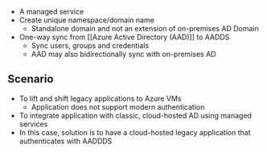 * A managed service
* Create unique namespace/domain name
	* Standalone domain and not an extension of on-premises AD Domain
* One-way sync from [[Azure Active Directory (AAD)]] to AADDS
	* Sync users, groups and credentials
	* AAD may also bidirectionally sync with on-premises AD
## Scenario
* To lift and shift legacy applications to Azure VMs
	* Application does not support modern authentication
* To integrate application with classic, cloud-hosted AD using managed services
* In this case, solution is to have a cloud-hosted legacy application that authenticates with AADDDS